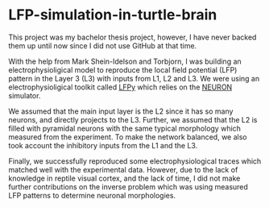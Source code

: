 # LFP-simulation-in-turtle-brain
This project was my bachelor thesis project, however, I have never backed them up until now since I did not use GitHub at that time.

With the help from Mark Shein-Idelson and Torbjorn, I was building an electrophysioligical model to reproduce the local field potential (LFP) pattern in the Layer 3 (L3) with inputs from L1, L2 and L3. We were using an electrophysioligical toolkit called [LFPy](https://github.com/LFPy/LFPy) which relies on the [NEURON](http://www.neuron.yale.edu/neuron/) simulator. 

We assumed that the main input layer is the L2 since it has so many neurons, and directly projects to the L3. Further, we assumed that the L2 is filled with pyramidal neurons with the same typical morphology which measured from the experiment. To make the network balanced, we also took account the inhibitory inputs from the L1 and the L3.

Finally, we successfully reproduced some electrophysiological traces which matched well with the experimental data. However, due to the lack of knowledge in reptile visual cortex, and the lack of time, I did not make further contributions on the inverse problem which was using measured LFP patterns to determine neuronal morphologies.

